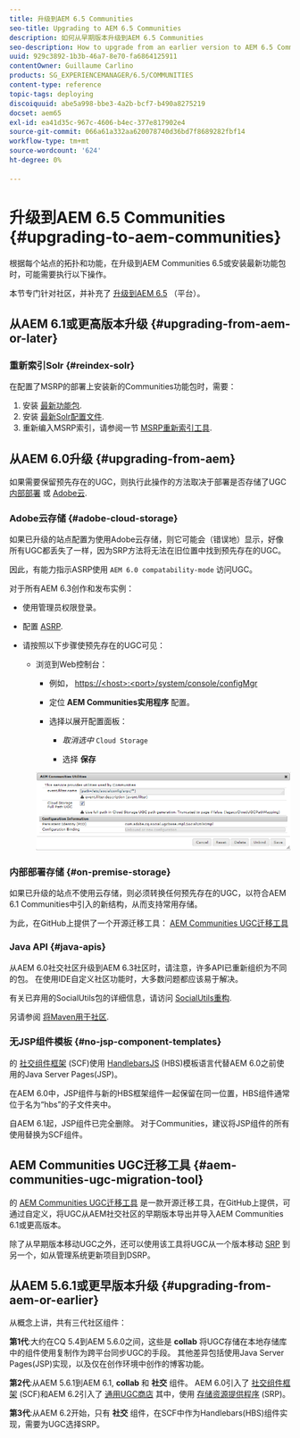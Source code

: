 ```yaml
---
title: 升级到AEM 6.5 Communities
seo-title: Upgrading to AEM 6.5 Communities
description: 如何从早期版本升级到AEM 6.5 Communities
seo-description: How to upgrade from an earlier version to AEM 6.5 Communities
uuid: 929c3892-1b3b-46a7-8e70-fa6864125911
contentOwner: Guillaume Carlino
products: SG_EXPERIENCEMANAGER/6.5/COMMUNITIES
content-type: reference
topic-tags: deploying
discoiquuid: abe5a998-bbe3-4a2b-bcf7-b490a8275219
docset: aem65
exl-id: ea41d35c-967c-4606-b4ec-377e817902e4
source-git-commit: 066a61a332aa620078740d36bd7f8689282fbf14
workflow-type: tm+mt
source-wordcount: '624'
ht-degree: 0%

---
```


# 升级到AEM 6.5 Communities {#upgrading-to-aem-communities}

根据每个站点的拓扑和功能，在升级到AEM Communities 6.5或安装最新功能包时，可能需要执行以下操作。

本节专门针对社区，并补充了 [升级到AEM 6.5](/help/sites-deploying/upgrade.md) （平台）。

## 从AEM 6.1或更高版本升级 {#upgrading-from-aem-or-later}

### 重新索引Solr {#reindex-solr}

在配置了MSRP的部署上安装新的Communities功能包时，需要：

1. 安装 [最新功能包](/help/communities/deploy-communities.md#latestfeaturepack).
1. 安装 [最新Solr配置文件](/help/communities/msrp.md#upgrading).
1. 重新编入MSRP索引，请参阅一节 [MSRP重新索引工具](/help/communities/msrp.md#msrp-reindex-tool).

## 从AEM 6.0升级 {#upgrading-from-aem}

如果需要保留预先存在的UGC，则执行此操作的方法取决于部署是否存储了UGC [内部部署](#on-premise-storage) 或 [Adobe云](#adobe-cloud-storage).

### Adobe云存储 {#adobe-cloud-storage}

如果已升级的站点配置为使用Adobe云存储，则它可能会（错误地）显示，好像所有UGC都丢失了一样，因为SRP方法将无法在旧位置中找到预先存在的UGC。

因此，有能力指示ASRP使用 `AEM 6.0 compatability-mode` 访问UGC。

对于所有AEM 6.3创作和发布实例：

* 使用管理员权限登录。
* 配置 [ASRP](/help/communities/asrp.md).
* 请按照以下步骤使预先存在的UGC可见：

   * 浏览到Web控制台：

      * 例如， [https://&lt;host>:&lt;port>/system/console/configMgr](https://localhost:4502/system/console/configMgr)

      * 定位 **AEM Communities实用程序** 配置。
      * 选择以展开配置面板：

         * *取消选中* `Cloud Storage`

         * 选择 **保存**

      ![实用程序](assets/utilities.png)


### 内部部署存储 {#on-premise-storage}

如果已升级的站点不使用云存储，则必须转换任何预先存在的UGC，以符合AEM 6.1 Communities中引入的新结构，从而支持常用存储。

为此，在GitHub上提供了一个开源迁移工具：
[AEM Communities UGC迁移工具](https://github.com/Adobe-Marketing-Cloud/communities-ugc-migration)

### Java API {#java-apis}

从AEM 6.0社交社区升级到AEM 6.3社区时，请注意，许多API已重新组织为不同的包。 在使用IDE自定义社区功能时，大多数问题都应该易于解决。

有关已弃用的SocialUtils包的详细信息，请访问 [SocialUtils重构](/help/communities/socialutils.md).

另请参阅 [将Maven用于社区](/help/communities/maven.md).

### 无JSP组件模板 {#no-jsp-component-templates}

的 [社交组件框架](/help/communities/scf.md) (SCF)使用 [HandlebarsJS](https://handlebarsjs.com/) (HBS)模板语言代替AEM 6.0之前使用的Java Server Pages(JSP)。

在AEM 6.0中，JSP组件与新的HBS框架组件一起保留在同一位置，HBS组件通常位于名为“hbs”的子文件夹中。

自AEM 6.1起，JSP组件已完全删除。 对于Communities，建议将JSP组件的所有使用替换为SCF组件。

## AEM Communities UGC迁移工具 {#aem-communities-ugc-migration-tool}

的 [AEM Communities UGC迁移工具](https://github.com/Adobe-Marketing-Cloud/communities-ugc-migration) 是一款开源迁移工具，在GitHub上提供，可通过自定义，将UGC从AEM社交社区的早期版本导出并导入AEM Communities 6.1或更高版本。

除了从早期版本移动UGC之外，还可以使用该工具将UGC从一个版本移动 [SRP](/help/communities/working-with-srp.md) 到另一个，如从管理系统更新项目到DSRP。

## 从AEM 5.6.1或更早版本升级 {#upgrading-from-aem-or-earlier}

从概念上讲，共有三代社区组件：

**第1代**:大约在CQ 5.4到AEM 5.6.0之间，这些是 **collab** 将UGC存储在本地存储库中的组件使用复制作为跨平台同步UGC的手段。 其他差异包括使用Java Server Pages(JSP)实现，以及仅在创作环境中创作的博客功能。

**第2代**:从AEM 5.6.1到AEM 6.1, **collab** 和 **社交** 组件。 AEM 6.0引入了 [社交组件框架](/help/communities/scf.md) (SCF)和AEM 6.2引入了 [通用UGC商店](/help/communities/working-with-srp.md) 其中，使用 [存储资源提供程序](/help/communities/srp.md) (SRP)。

**第3代**:从AEM 6.2开始，只有 **社交** 组件，在SCF中作为Handlebars(HBS)组件实现，需要为UGC选择SRP。
